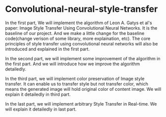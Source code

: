 # Convolutional-neural-style-transfer

In the first part, We will implement the algorithm of Leon A. Gatys et al's paper: Image Style Transfer Using Convolutional Neural Networks. It is the baseline of our project. And we make a little change for the baseline code(change verison of some library, more explaination, etc). The core principles of style transfer using convolutional neural networks will also be introduced and explained in the first part.

In the second part, we will implement some improvement of the algorithm in the first part. And we will introduce how we improve the algorithm detailedly.

In the third part, we will implement color preservation of Image style transfer. It can enable us to transfer style but not transfer color, which means the generated image will hold original color of content image. We will explain it detailedly in third part.

In the last part, we will implement arbitrary Style Transfer in Real-time. We will explain it detailedly in last part.
